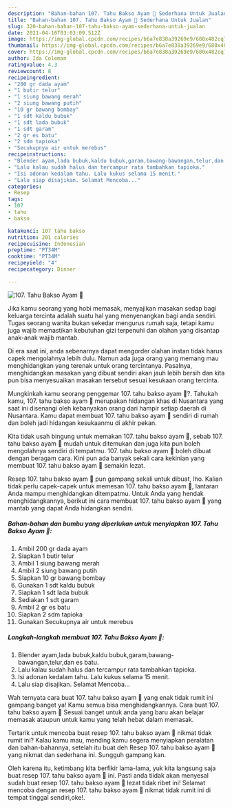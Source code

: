 ```yaml
---
description: "Bahan-bahan 107. Tahu Bakso Ayam 🐔 Sederhana Untuk Jualan"
title: "Bahan-bahan 107. Tahu Bakso Ayam 🐔 Sederhana Untuk Jualan"
slug: 320-bahan-bahan-107-tahu-bakso-ayam-sederhana-untuk-jualan
date: 2021-04-16T03:03:09.512Z
image: https://img-global.cpcdn.com/recipes/b6a7e838a39269e9/680x482cq70/107-tahu-bakso-ayam-🐔-foto-resep-utama.jpg
thumbnail: https://img-global.cpcdn.com/recipes/b6a7e838a39269e9/680x482cq70/107-tahu-bakso-ayam-🐔-foto-resep-utama.jpg
cover: https://img-global.cpcdn.com/recipes/b6a7e838a39269e9/680x482cq70/107-tahu-bakso-ayam-🐔-foto-resep-utama.jpg
author: Ida Coleman
ratingvalue: 4.3
reviewcount: 8
recipeingredient:
- "200 gr dada ayam"
- "1 butir telur"
- "1 siung bawang merah"
- "2 siung bawang putih"
- "10 gr bawang bombay"
- "1 sdt kaldu bubuk"
- "1 sdt lada bubuk"
- "1 sdt garam"
- "2 gr es batu"
- "2 sdm tapioka"
- "Secukupnya air untuk merebus"
recipeinstructions:
- "Blender ayam,lada bubuk,kaldu bubuk,garam,bawang-bawangan,telur,dan es batu."
- "Lalu kalau sudah halus dan tercampur rata tambahkan tapioka."
- "Isi adonan kedalam tahu. Lalu kukus selama 15 menit."
- "Lalu siap disajikan. Selamat Mencoba..."
categories:
- Resep
tags:
- 107
- tahu
- bakso

katakunci: 107 tahu bakso 
nutrition: 201 calories
recipecuisine: Indonesian
preptime: "PT34M"
cooktime: "PT34M"
recipeyield: "4"
recipecategory: Dinner

---
```



![107. Tahu Bakso Ayam 🐔](https://img-global.cpcdn.com/recipes/b6a7e838a39269e9/680x482cq70/107-tahu-bakso-ayam-🐔-foto-resep-utama.jpg)

Jika kamu seorang yang hobi memasak, menyajikan masakan sedap bagi keluarga tercinta adalah suatu hal yang menyenangkan bagi anda sendiri. Tugas seorang  wanita bukan sekedar mengurus rumah saja, tetapi kamu juga wajib memastikan kebutuhan gizi terpenuhi dan olahan yang disantap anak-anak wajib mantab.

Di era  saat ini, anda sebenarnya dapat mengorder olahan instan tidak harus capek mengolahnya lebih dulu. Namun ada juga orang yang memang mau menghidangkan yang terenak untuk orang tercintanya. Pasalnya, menghidangkan masakan yang dibuat sendiri akan jauh lebih bersih dan kita pun bisa menyesuaikan masakan tersebut sesuai kesukaan orang tercinta. 



Mungkinkah kamu seorang penggemar 107. tahu bakso ayam 🐔?. Tahukah kamu, 107. tahu bakso ayam 🐔 merupakan hidangan khas di Nusantara yang saat ini disenangi oleh kebanyakan orang dari hampir setiap daerah di Nusantara. Kamu dapat membuat 107. tahu bakso ayam 🐔 sendiri di rumah dan boleh jadi hidangan kesukaanmu di akhir pekan.

Kita tidak usah bingung untuk memakan 107. tahu bakso ayam 🐔, sebab 107. tahu bakso ayam 🐔 mudah untuk ditemukan dan juga kita pun boleh mengolahnya sendiri di tempatmu. 107. tahu bakso ayam 🐔 boleh dibuat dengan beragam cara. Kini pun ada banyak sekali cara kekinian yang membuat 107. tahu bakso ayam 🐔 semakin lezat.

Resep 107. tahu bakso ayam 🐔 pun gampang sekali untuk dibuat, lho. Kalian tidak perlu capek-capek untuk memesan 107. tahu bakso ayam 🐔, lantaran Anda mampu menghidangkan ditempatmu. Untuk Anda yang hendak menghidangkannya, berikut ini cara membuat 107. tahu bakso ayam 🐔 yang mantab yang dapat Anda hidangkan sendiri.

<!--inarticleads1-->

##### Bahan-bahan dan bumbu yang diperlukan untuk menyiapkan 107. Tahu Bakso Ayam 🐔:

1. Ambil 200 gr dada ayam
1. Siapkan 1 butir telur
1. Ambil 1 siung bawang merah
1. Ambil 2 siung bawang putih
1. Siapkan 10 gr bawang bombay
1. Gunakan 1 sdt kaldu bubuk
1. Siapkan 1 sdt lada bubuk
1. Sediakan 1 sdt garam
1. Ambil 2 gr es batu
1. Siapkan 2 sdm tapioka
1. Gunakan Secukupnya air untuk merebus




<!--inarticleads2-->

##### Langkah-langkah membuat 107. Tahu Bakso Ayam 🐔:

1. Blender ayam,lada bubuk,kaldu bubuk,garam,bawang-bawangan,telur,dan es batu.
1. Lalu kalau sudah halus dan tercampur rata tambahkan tapioka.
1. Isi adonan kedalam tahu. Lalu kukus selama 15 menit.
1. Lalu siap disajikan. Selamat Mencoba...




Wah ternyata cara buat 107. tahu bakso ayam 🐔 yang enak tidak rumit ini gampang banget ya! Kamu semua bisa menghidangkannya. Cara buat 107. tahu bakso ayam 🐔 Sesuai banget untuk anda yang baru akan belajar memasak ataupun untuk kamu yang telah hebat dalam memasak.

Tertarik untuk mencoba buat resep 107. tahu bakso ayam 🐔 nikmat tidak rumit ini? Kalau kamu mau, mending kamu segera menyiapkan peralatan dan bahan-bahannya, setelah itu buat deh Resep 107. tahu bakso ayam 🐔 yang nikmat dan sederhana ini. Sungguh gampang kan. 

Oleh karena itu, ketimbang kita berfikir lama-lama, yuk kita langsung saja buat resep 107. tahu bakso ayam 🐔 ini. Pasti anda tiidak akan menyesal sudah buat resep 107. tahu bakso ayam 🐔 lezat tidak ribet ini! Selamat mencoba dengan resep 107. tahu bakso ayam 🐔 nikmat tidak rumit ini di tempat tinggal sendiri,oke!.

